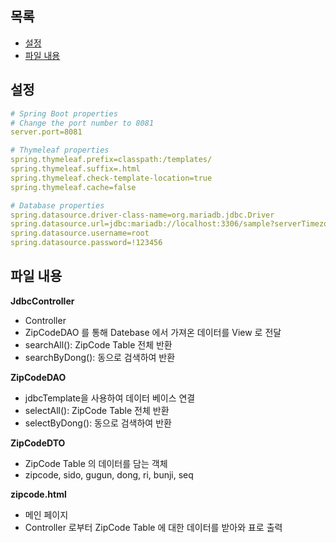 ## 목록
- [설정](#설정)
- [파일 내용](#파일-내용)

## 설정
```yaml
# Spring Boot properties
# Change the port number to 8081
server.port=8081

# Thymeleaf properties
spring.thymeleaf.prefix=classpath:/templates/
spring.thymeleaf.suffix=.html
spring.thymeleaf.check-template-location=true
spring.thymeleaf.cache=false

# Database properties
spring.datasource.driver-class-name=org.mariadb.jdbc.Driver
spring.datasource.url=jdbc:mariadb://localhost:3306/sample?serverTimezone=UTC
spring.datasource.username=root
spring.datasource.password=!123456
```

## 파일 내용
**JdbcController**
- Controller
- ZipCodeDAO 를 통해 Datebase 에서 가져온 데이터를 View 로 전달
- searchAll(): ZipCode Table 전체 반환
- searchByDong(): 동으로 검색하여 반환

**ZipCodeDAO**
- jdbcTemplate을 사용하여 데이터 베이스 연결
- selectAll(): ZipCode Table 전체 반환
- selectByDong(): 동으로 검색하여 반환

**ZipCodeDTO**
- ZipCode Table 의 데이터를 담는 객체
- zipcode, sido, gugun, dong, ri, bunji, seq

**zipcode.html**
- 메인 페이지
- Controller 로부터 ZipCode Table 에 대한 데이터를 받아와 표로 출력
